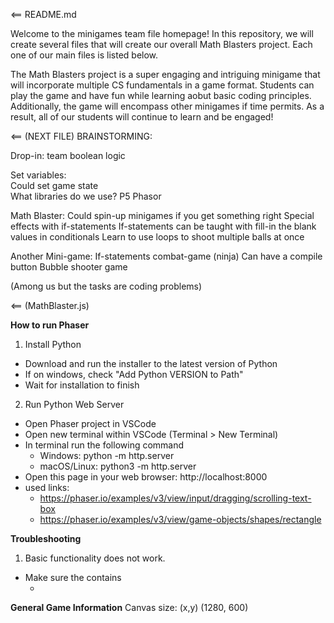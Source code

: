 <== README.md

Welcome to the minigames team file homepage! In this repository, we will create several files that will create our overall Math Blasters project. Each one of our main files is listed below. 

The Math Blasters project is a super engaging and intriguing minigame that will incorporate multiple CS fundamentals in a game format. Students can play the game and have fun while learning aobut basic coding principles. Additionally, the game will encompass other minigames if time permits. As a result, all of our students will continue to learn and be engaged!

<== (NEXT FILE)
BRAINSTORMING:

Drop-in: team boolean logic 

Set variables:  
    Could set game state  
    What libraries do we use? 
    P5 
    Phasor 

Math Blaster: 
    Could spin-up minigames if you get something right 
    Special effects with if-statements 
    If-statements can be taught with fill-in the blank values in conditionals 
    Learn to use loops to shoot multiple balls at once 

Another Mini-game: 
    If-statements combat-game (ninja) 
    Can have a compile button 
    Bubble shooter game 
 
(Among us but the tasks are coding problems) 

<== (MathBlaster.js)


**How to run Phaser**
1. Install Python
* Download and run the installer to the latest version of Python
* If on windows, check "Add Python VERSION to Path"
* Wait for installation to finish
2. Run Python Web Server
* Open Phaser project in VSCode
* Open new terminal within VSCode (Terminal > New Terminal)
* In terminal run the following command
   * Windows: python -m http.server
   * macOS/Linux: python3 -m http.server
* Open this page in your web browser: http://localhost:8000
* used links:
    * https://phaser.io/examples/v3/view/input/dragging/scrolling-text-box
    * https://phaser.io/examples/v3/view/game-objects/shapes/rectangle

**Troubleshooting**
1. Basic functionality does not work.
* Make sure the <head> contains 
    * <script src="https://cdn.jsdelivr.net/npm/phaser@3.24.1/dist/phaser.min.js"></script>

**General Game Information**
Canvas size: (x,y)  (1280, 600)